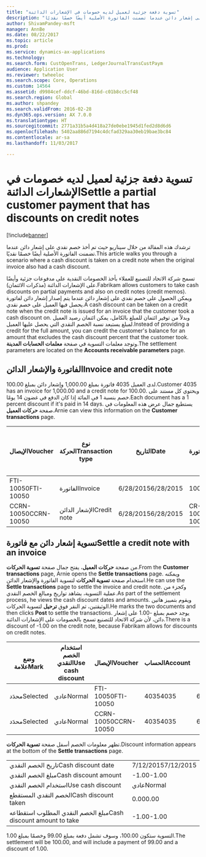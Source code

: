 ```yaml
---
title: "تسوية دفعة جزئية لعميل لديه خصومات في الإشعارات الدائنة"
description: "ترشدك هذه المقالة من خلال سيناريو حيث تم أخذ خصم نقدي على إشعار دائن عندما تضمنت الفاتورة الأصلية أيضًا خصمًا نقديًا."
author: ShivamPandey-msft
manager: AnnBe
ms.date: 08/22/2017
ms.topic: article
ms.prod: 
ms.service: dynamics-ax-applications
ms.technology: 
ms.search.form: CustOpenTrans, LedgerJournalTransCustPaym
audience: Application User
ms.reviewer: twheeloc
ms.search.scope: Core, Operations
ms.custom: 14564
ms.assetid: d9984cef-ddcf-46bd-816d-c01b8cc5cf48
ms.search.region: Global
ms.author: shpandey
ms.search.validFrom: 2016-02-28
ms.dyn365.ops.version: AX 7.0.0
ms.translationtype: HT
ms.sourcegitcommit: 2771a31b5a4d418a27de0ebe1945d1fed2d8d6d6
ms.openlocfilehash: 5402aa886d7194c4dcfad329aa30eb19bae3bc84
ms.contentlocale: ar-sa
ms.lasthandoff: 11/03/2017

---
```


# <a name="settle-a-partial-customer-payment-that-has-discounts-on-credit-notes"></a><span data-ttu-id="ee44b-103">تسوية دفعة جزئية لعميل لديه خصومات في الإشعارات الدائنة</span><span class="sxs-lookup"><span data-stu-id="ee44b-103">Settle a partial customer payment that has discounts on credit notes</span></span>

[!include[banner](../includes/banner.md)]


<span data-ttu-id="ee44b-104">ترشدك هذه المقالة من خلال سيناريو حيث تم أخذ خصم نقدي على إشعار دائن عندما تضمنت الفاتورة الأصلية أيضًا خصمًا نقديًا.</span><span class="sxs-lookup"><span data-stu-id="ee44b-104">This article walks you through a scenario where a cash discount is taken on a credit note when the original invoice also had a cash discount.</span></span> 

<span data-ttu-id="ee44b-105">تسمح شركة الاتحاد للتصنيع للعملاء بأخذ الخصومات النقدية على مدفوعات جزئية وأيضًا على الإشعارات الدائنة (مذكرات الائتمان).</span><span class="sxs-lookup"><span data-stu-id="ee44b-105">Fabrikam allows customers to take cash discounts on partial payments and also on credit notes (credit memos).</span></span> <span data-ttu-id="ee44b-106">ويمكن الحصول على خصم نقدي على إشعار دائن عندما يتم إصدار إشعار دائن لفاتورة يحصل فيها العميل على خصم نقدي.</span><span class="sxs-lookup"><span data-stu-id="ee44b-106">A cash discount can be taken on a credit note when the credit note is issued for an invoice that the customer took a cash discount on.</span></span> <span data-ttu-id="ee44b-107">وبدلاً من توفير ائتمان للمبلغ بالكامل، يمكن ائتمان رصيد العميل لمبلغ يستبعد نسبة الخصم النقدي التي يحصل عليها العميل.</span><span class="sxs-lookup"><span data-stu-id="ee44b-107">Instead of providing a credit for the full amount, you can credit the customer's balance for an amount that excludes the cash discount percent that the customer took.</span></span> <span data-ttu-id="ee44b-108">وتوجد معلمات التسوية في صفحة **معلمات الحسابات المدينة**.</span><span class="sxs-lookup"><span data-stu-id="ee44b-108">The settlement parameters are located on the **Accounts receivable parameters** page.</span></span>

## <a name="invoice-and-credit-note"></a><span data-ttu-id="ee44b-109">الفاتورة والإشعار الدائن</span><span class="sxs-lookup"><span data-stu-id="ee44b-109">Invoice and credit note</span></span>
<span data-ttu-id="ee44b-110">لدى العميل 4035 فاتورة بمبلغ 1,000.00 وإشعار دائن بمبلغ 100.00.</span><span class="sxs-lookup"><span data-stu-id="ee44b-110">Customer 4035 has an invoice for 1,000.00 and a credit note for 100.00.</span></span> <span data-ttu-id="ee44b-111">ويحتوي كل مستند على خصم بنسبة 1 في المائة إذا كان الدفع في غضون 14 يومًا.</span><span class="sxs-lookup"><span data-stu-id="ee44b-111">Each document has a 1 percent discount if it's paid in 14 days.</span></span> <span data-ttu-id="ee44b-112">يستطيع جمال عرض هذه المعلومات في صفحة **حركات العميل**.</span><span class="sxs-lookup"><span data-stu-id="ee44b-112">Arnie can view this information on the **Customer transactions** page.</span></span>

| <span data-ttu-id="ee44b-113">الإيصال</span><span class="sxs-lookup"><span data-stu-id="ee44b-113">Voucher</span></span>    | <span data-ttu-id="ee44b-114">نوع الحركة</span><span class="sxs-lookup"><span data-stu-id="ee44b-114">Transaction type</span></span> | <span data-ttu-id="ee44b-115">التاريخ</span><span class="sxs-lookup"><span data-stu-id="ee44b-115">Date</span></span>      | <span data-ttu-id="ee44b-116">الفاتورة</span><span class="sxs-lookup"><span data-stu-id="ee44b-116">Invoice</span></span>  | <span data-ttu-id="ee44b-117">المبلغ في خصم بعملة الحركة</span><span class="sxs-lookup"><span data-stu-id="ee44b-117">Amount in transaction currency debit</span></span> | <span data-ttu-id="ee44b-118">المبلغ في الائتمان بعملة الحركة</span><span class="sxs-lookup"><span data-stu-id="ee44b-118">Amount in transaction currency credit</span></span> | <span data-ttu-id="ee44b-119">الرصيد</span><span class="sxs-lookup"><span data-stu-id="ee44b-119">Balance</span></span>  | <span data-ttu-id="ee44b-120">عملة</span><span class="sxs-lookup"><span data-stu-id="ee44b-120">Currency</span></span> |
|------------|------------------|-----------|----------|--------------------------------------|---------------------------------------|----------|----------|
| <span data-ttu-id="ee44b-121">FTI-10050</span><span class="sxs-lookup"><span data-stu-id="ee44b-121">FTI-10050</span></span>  | <span data-ttu-id="ee44b-122">الفاتورة</span><span class="sxs-lookup"><span data-stu-id="ee44b-122">Invoice</span></span>          | <span data-ttu-id="ee44b-123">6/28/2015</span><span class="sxs-lookup"><span data-stu-id="ee44b-123">6/28/2015</span></span> | <span data-ttu-id="ee44b-124">10050</span><span class="sxs-lookup"><span data-stu-id="ee44b-124">10050</span></span>    | <span data-ttu-id="ee44b-125">1,000.00</span><span class="sxs-lookup"><span data-stu-id="ee44b-125">1,000.00</span></span>                             |                                       | <span data-ttu-id="ee44b-126">1,000.00</span><span class="sxs-lookup"><span data-stu-id="ee44b-126">1,000.00</span></span> | <span data-ttu-id="ee44b-127">دولار أمريكي</span><span class="sxs-lookup"><span data-stu-id="ee44b-127">USD</span></span>      |
| <span data-ttu-id="ee44b-128">CCRN-10050</span><span class="sxs-lookup"><span data-stu-id="ee44b-128">CCRN-10050</span></span> | <span data-ttu-id="ee44b-129">الإشعار الدائن</span><span class="sxs-lookup"><span data-stu-id="ee44b-129">Credit note</span></span>      | <span data-ttu-id="ee44b-130">6/28/2015</span><span class="sxs-lookup"><span data-stu-id="ee44b-130">6/28/2015</span></span> | <span data-ttu-id="ee44b-131">CR-10050</span><span class="sxs-lookup"><span data-stu-id="ee44b-131">CR-10050</span></span> |                                      | <span data-ttu-id="ee44b-132">100.00</span><span class="sxs-lookup"><span data-stu-id="ee44b-132">100.00</span></span>                                | <span data-ttu-id="ee44b-133">100.00-</span><span class="sxs-lookup"><span data-stu-id="ee44b-133">-100.00</span></span>  | <span data-ttu-id="ee44b-134">دولار أمريكي</span><span class="sxs-lookup"><span data-stu-id="ee44b-134">USD</span></span>      |

## <a name="settle-a-credit-note-with-an-invoice"></a><span data-ttu-id="ee44b-135">تسوية إشعار دائن مع فاتورة</span><span class="sxs-lookup"><span data-stu-id="ee44b-135">Settle a credit note with an invoice</span></span>
<span data-ttu-id="ee44b-136">من صفحة **حركات العميل**، يفتح جمال صفحة **تسوية الحركات**.</span><span class="sxs-lookup"><span data-stu-id="ee44b-136">From the **Customer transactions** page, Arnie opens the **Settle transactions** page.</span></span> <span data-ttu-id="ee44b-137">ويمكنه استخدام صفحة **تسوية الحركات** لتسوية الفاتورة والإشعار الدائن.</span><span class="sxs-lookup"><span data-stu-id="ee44b-137">He can use the **Settle transactions** page to settle the invoice and credit note.</span></span> <span data-ttu-id="ee44b-138">وكجزء من عملية التسوية، يشاهد تواريخ ومبالغ الخصم النقدي.</span><span class="sxs-lookup"><span data-stu-id="ee44b-138">As part of the settlement process, he views the cash discount dates and amounts.</span></span> <span data-ttu-id="ee44b-139">ويقوم بتمييز هاتين الوثيقتين، ثم النقر فوق **ترحيل** لتسوية الحركات.</span><span class="sxs-lookup"><span data-stu-id="ee44b-139">He marks the two documents and then clicks **Post** to settle the transactions.</span></span> <span data-ttu-id="ee44b-140">يوجد خصم بمبلغ -1.00 على إشعار دائن، لأن شركة الاتحاد للتصنيع تسمح بالخصومات على الإشعارات الدائنة.</span><span class="sxs-lookup"><span data-stu-id="ee44b-140">There is a discount of -1.00 on the credit note, because Fabrikam allows for discounts on credit notes.</span></span>

| <span data-ttu-id="ee44b-141">وضع علامة</span><span class="sxs-lookup"><span data-stu-id="ee44b-141">Mark</span></span>     | <span data-ttu-id="ee44b-142">استخدام الخصم النقدي</span><span class="sxs-lookup"><span data-stu-id="ee44b-142">Use cash discount</span></span> | <span data-ttu-id="ee44b-143">الإيصال</span><span class="sxs-lookup"><span data-stu-id="ee44b-143">Voucher</span></span>    | <span data-ttu-id="ee44b-144">الحساب</span><span class="sxs-lookup"><span data-stu-id="ee44b-144">Account</span></span> | <span data-ttu-id="ee44b-145">التاريخ</span><span class="sxs-lookup"><span data-stu-id="ee44b-145">Date</span></span>      | <span data-ttu-id="ee44b-146">تاريخ الاستحقاق</span><span class="sxs-lookup"><span data-stu-id="ee44b-146">Due date</span></span>  | <span data-ttu-id="ee44b-147">الفاتورة</span><span class="sxs-lookup"><span data-stu-id="ee44b-147">Invoice</span></span>  | <span data-ttu-id="ee44b-148">المبلغ بعملة الحركة</span><span class="sxs-lookup"><span data-stu-id="ee44b-148">Amount in transaction currency</span></span> | <span data-ttu-id="ee44b-149">عملة</span><span class="sxs-lookup"><span data-stu-id="ee44b-149">Currency</span></span> | <span data-ttu-id="ee44b-150">المبلغ المراد تسويته</span><span class="sxs-lookup"><span data-stu-id="ee44b-150">Amount to settle</span></span> |
|----------|-------------------|------------|---------|-----------|-----------|----------|--------------------------------|----------|------------------|
| <span data-ttu-id="ee44b-151">محدَد</span><span class="sxs-lookup"><span data-stu-id="ee44b-151">Selected</span></span> | <span data-ttu-id="ee44b-152">عادي</span><span class="sxs-lookup"><span data-stu-id="ee44b-152">Normal</span></span>            | <span data-ttu-id="ee44b-153">FTI-10050</span><span class="sxs-lookup"><span data-stu-id="ee44b-153">FTI-10050</span></span>  | <span data-ttu-id="ee44b-154">4035</span><span class="sxs-lookup"><span data-stu-id="ee44b-154">4035</span></span>    | <span data-ttu-id="ee44b-155">6/28/2015</span><span class="sxs-lookup"><span data-stu-id="ee44b-155">6/28/2015</span></span> | <span data-ttu-id="ee44b-156">7/28/2015</span><span class="sxs-lookup"><span data-stu-id="ee44b-156">7/28/2015</span></span> | <span data-ttu-id="ee44b-157">10050</span><span class="sxs-lookup"><span data-stu-id="ee44b-157">10050</span></span>    | <span data-ttu-id="ee44b-158">1,000.00</span><span class="sxs-lookup"><span data-stu-id="ee44b-158">1,000.00</span></span>                       | <span data-ttu-id="ee44b-159">دولار أمريكي</span><span class="sxs-lookup"><span data-stu-id="ee44b-159">USD</span></span>      | <span data-ttu-id="ee44b-160">990.00</span><span class="sxs-lookup"><span data-stu-id="ee44b-160">990.00</span></span>           |
| <span data-ttu-id="ee44b-161">محدَد</span><span class="sxs-lookup"><span data-stu-id="ee44b-161">Selected</span></span> | <span data-ttu-id="ee44b-162">عادي</span><span class="sxs-lookup"><span data-stu-id="ee44b-162">Normal</span></span>            | <span data-ttu-id="ee44b-163">CCRN-10050</span><span class="sxs-lookup"><span data-stu-id="ee44b-163">CCRN-10050</span></span> | <span data-ttu-id="ee44b-164">4035</span><span class="sxs-lookup"><span data-stu-id="ee44b-164">4035</span></span>    | <span data-ttu-id="ee44b-165">6/28/2015</span><span class="sxs-lookup"><span data-stu-id="ee44b-165">6/28/2015</span></span> | <span data-ttu-id="ee44b-166">7/28/2015</span><span class="sxs-lookup"><span data-stu-id="ee44b-166">7/28/2015</span></span> | <span data-ttu-id="ee44b-167">CR-10050</span><span class="sxs-lookup"><span data-stu-id="ee44b-167">CR-10050</span></span> | <span data-ttu-id="ee44b-168">100.00-</span><span class="sxs-lookup"><span data-stu-id="ee44b-168">-100.00</span></span>                        | <span data-ttu-id="ee44b-169">دولار أمريكي</span><span class="sxs-lookup"><span data-stu-id="ee44b-169">USD</span></span>      | <span data-ttu-id="ee44b-170">-99.00</span><span class="sxs-lookup"><span data-stu-id="ee44b-170">-99.00</span></span>           |

<span data-ttu-id="ee44b-171">تظهر معلومات الخصم أسفل صفحة **تسوية الحركات**.</span><span class="sxs-lookup"><span data-stu-id="ee44b-171">Discount information appears at the bottom of the **Settle transactions** page.</span></span>

|                              |           |
|------------------------------|-----------|
| <span data-ttu-id="ee44b-172">تاريخ الخصم النقدي</span><span class="sxs-lookup"><span data-stu-id="ee44b-172">Cash discount date</span></span>           | <span data-ttu-id="ee44b-173">7/12/2015</span><span class="sxs-lookup"><span data-stu-id="ee44b-173">7/12/2015</span></span> |
| <span data-ttu-id="ee44b-174">مبلغ الخصم النقدي</span><span class="sxs-lookup"><span data-stu-id="ee44b-174">Cash discount amount</span></span>         | <span data-ttu-id="ee44b-175">-1.00</span><span class="sxs-lookup"><span data-stu-id="ee44b-175">-1.00</span></span>     |
| <span data-ttu-id="ee44b-176">استخدام الخصم النقدي</span><span class="sxs-lookup"><span data-stu-id="ee44b-176">Use cash discount</span></span>            | <span data-ttu-id="ee44b-177">عادي</span><span class="sxs-lookup"><span data-stu-id="ee44b-177">Normal</span></span>    |
| <span data-ttu-id="ee44b-178">الخصم النقدي المستقطع</span><span class="sxs-lookup"><span data-stu-id="ee44b-178">Cash discount taken</span></span>          | <span data-ttu-id="ee44b-179">0.00</span><span class="sxs-lookup"><span data-stu-id="ee44b-179">0.00</span></span>      |
| <span data-ttu-id="ee44b-180">مبلغ الخصم النقدي المطلوب استقطاعه</span><span class="sxs-lookup"><span data-stu-id="ee44b-180">Cash discount amount to take</span></span> | <span data-ttu-id="ee44b-181">-1.00</span><span class="sxs-lookup"><span data-stu-id="ee44b-181">-1.00</span></span>     |

<span data-ttu-id="ee44b-182">التسوية ستكون 100.00، وسوف تشمل دفعة بمبلغ 99.00 وخصمًا بمبلغ 1.00.</span><span class="sxs-lookup"><span data-stu-id="ee44b-182">The settlement will be 100.00, and will include a payment of 99.00 and a discount of 1.00.</span></span>




